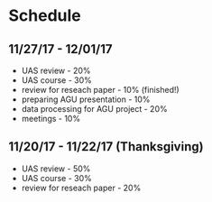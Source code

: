 # Schedule
## 11/27/17 - 12/01/17 
* UAS review - 20%
* UAS course - 30%
* review for reseach paper - 10% (finished!)
* preparing AGU presentation - 10%
* data processing for AGU project - 20%
* meetings - 10%

## 11/20/17 - 11/22/17 (Thanksgiving)
* UAS review - 50%
* UAS course - 30%
* review for reseach paper - 20%
